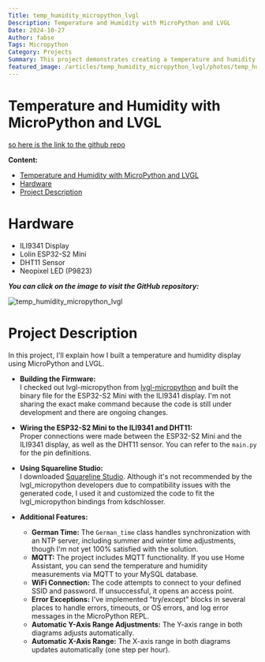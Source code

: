 ```yaml
---
Title: temp_humidity_micropython_lvgl
Description: Temperature and Humidity with MicroPython and LVGL
Date: 2024-10-27
Author: fabse
Tags: Micropython
Category: Projects
Summary: This project demonstrates creating a temperature and humidity display on the ESP32-S2 Mini using MicroPython, LVGL, and Squareline Studio.
featured_image: /articles/temp_humidity_micropython_lvgl/photos/temp_humidity_micropython_lvgl.jpg
---
```

# Temperature and Humidity with MicroPython and LVGL
  
[so here is the link to the github repo](https://github.com/fabse-hack/temp_humidity_micropython_lvgl)  

**Content:**  
- [Temperature and Humidity with MicroPython and LVGL](#temperature-and-humidity-with-micropython-and-lvgl)<br>
- [Hardware](#hardware)<br>
- [Project Description](#project-description)<br>

# Hardware
- ILI9341 Display
- Lolin ESP32-S2 Mini
- DHT11 Sensor
- Neopixel LED (P9823)  

***You can click on the image to visit the GitHub repository:***
  
![temp_humidity_micropython_lvgl]({static}/articles/temp_humidity_micropython_lvgl/photos/temp_humidity_micropython_lvgl.jpg)

# Project Description
In this project, I'll explain how I built a temperature and humidity display using MicroPython and LVGL.

- **Building the Firmware:**  
  I checked out lvgl-micropython from [lvgl-micropython](https://github.com/lvgl/lv_micropython) and built the binary file for the ESP32-S2 Mini with the ILI9341 display. I'm not sharing the exact make command because the code is still under development and there are ongoing changes.

- **Wiring the ESP32-S2 Mini to the ILI9341 and DHT11:**  
  Proper connections were made between the ESP32-S2 Mini and the ILI9341 display, as well as the DHT11 sensor. You can refer to the `main.py` for the pin definitions.

- **Using Squareline Studio:**  
  I downloaded [Squareline Studio](https://squareline.io/). Although it's not recommended by the lvgl_micropython developers due to compatibility issues with the generated code, I used it and customized the code to fit the lvgl_micropython bindings from kdschlosser.

- **Additional Features:**  
  - **German Time:** The `German_time` class handles synchronization with an NTP server, including summer and winter time adjustments, though I'm not yet 100% satisfied with the solution.
  - **MQTT:** The project includes MQTT functionality. If you use Home Assistant, you can send the temperature and humidity measurements via MQTT to your MySQL database.
  - **WiFi Connection:** The code attempts to connect to your defined SSID and password. If unsuccessful, it opens an access point.
  - **Error Exceptions:** I've implemented "try/except" blocks in several places to handle errors, timeouts, or OS errors, and log error messages in the MicroPython REPL.
  - **Automatic Y-Axis Range Adjustments:** The Y-axis range in both diagrams adjusts automatically.
  - **Automatic X-Axis Range:** The X-axis range in both diagrams updates automatically (one step per hour).
